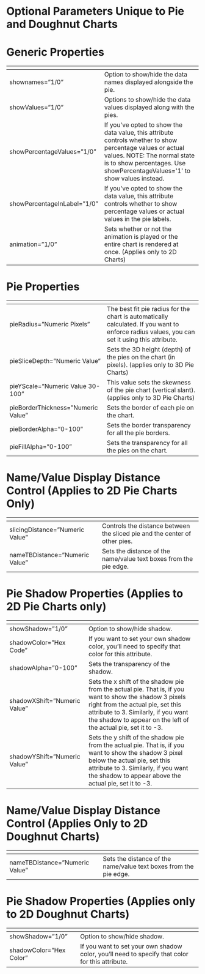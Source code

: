 # Optional Parameters Unique to Pie and Doughnut Charts

<PageHeader />

# Generic Properties


| <!----> | <!----> |
| --- | --- |
| shownames=”1/0”<br> | Option to show/hide the data names displayed alongside the pie.<br> |
| showValues=”1/0”<br> | Options to show/hide the data values displayed along with the pies.<br> |
| showPercentageValues=”1/0”<br> | If you've opted to show the data value, this attribute controls whether to show percentage values or actual values. NOTE: The normal state is to show percentages. Use showPercentageValues='1' to show values instead.<br> |
| showPercentageInLabel=”1/0”<br> | If you've opted to show the data value, this attribute controls whether to show percentage values or actual values in the pie labels.<br> |
| animation=”1/0”<br> | Sets whether or not the animation is played or the entire chart is rendered at once. (Applies only to 2D Charts)<br> |




# Pie Properties


| <!----> | <!----> |
| --- | --- |
| pieRadius=”Numeric Pixels”<br> | The best fit pie radius for the chart is automatically calculated. If you want to enforce radius values, you can set it using this attribute.<br> |
| pieSliceDepth=”Numeric Value”<br> | Sets the 3D height (depth) of the pies on the chart (in pixels). (applies only to 3D Pie Charts)<br> |
| pieYScale=”Numeric Value 30-100”<br> | This value sets the skewness of the pie chart (vertical slant). (applies only to 3D Pie Charts)<br> |
| pieBorderThickness=”Numeric Value”<br> | Sets the border of each pie on the chart.<br> |
| pieBorderAlpha=”0-100”<br> | Sets the border transparency for all the pie borders.<br> |
| pieFillAlpha=”0-100”<br> | Sets the transparency for all the pies on the chart.<br> |




# Name/Value Display Distance Control (Applies to 2D Pie Charts Only)


| <!----> | <!----> |
| --- | --- |
| slicingDistance=”Numeric Value”<br> | Controls the distance between the sliced pie and the center of other pies.<br> |
| nameTBDistance=”Numeric Value”<br> | Sets the distance of the name/value text boxes from the pie edge.<br> |




# Pie Shadow Properties (Applies to 2D Pie Charts only)


| <!----> | <!----> |
| --- | --- |
| showShadow=”1/0”<br> | Option to show/hide shadow.<br> |
| shadowColor=”Hex Code”<br> | If you want to set your own shadow color, you’ll need to specify that color for this attribute.<br> |
| shadowAlpha=”0-100”<br> | Sets the transparency of the shadow.<br> |
| shadowXShift=”Numeric Value”<br> | Sets the x shift of the shadow pie from the actual pie. That is, if you want to show the shadow 3 pixels right from the actual pie, set this attribute to 3. Similarly, if you want the shadow to appear on the left of the actual pie, set it to -3.<br> |
| shadowYShift=”Numeric Value”<br> | Sets the y shift of the shadow pie from the actual pie. That is, if you want to show the shadow 3 pixel below the actual pie, set this attribute to 3. Similarly, if you want the shadow to appear above the actual pie, set it to -3.<br> |




# Name/Value Display Distance Control (Applies Only to 2D Doughnut Charts)


| <!----> | <!----> |
| --- | --- |
| nameTBDistance=”Numeric Value”<br> | Sets the distance of the name/value text boxes from the pie edge.<br> |




# Pie Shadow Properties (Applies only to 2D Doughnut Charts)


| <!----> | <!----> |
| --- | --- |
| showShadow=”1/0”<br> | Option to show/hide shadow.<br> |
| shadowColor=”Hex Color”<br> | If you want to set your own shadow color, you’ll need to specify that color for this attribute.<br> |

<PageFooter />
